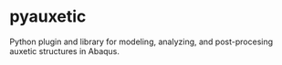 # pyauxetic
Python plugin and library for modeling, analyzing, and post-procesing auxetic structures in Abaqus.
